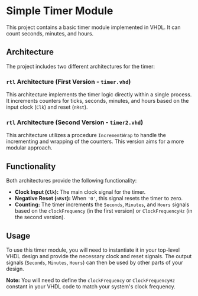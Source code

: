 # Simple Timer Module

This project contains a basic timer module implemented in VHDL. It can count seconds, minutes, and hours.

## Architecture

The project includes two different architectures for the timer:

### `rtl` Architecture (First Version - `timer.vhd`)

This architecture implements the timer logic directly within a single process. It increments counters for ticks, seconds, minutes, and hours based on the input clock (`Clk`) and reset (`nRst`).

### `rtl` Architecture (Second Version - `timer2.vhd`)

This architecture utilizes a procedure `IncrementWrap` to handle the incrementing and wrapping of the counters. This version aims for a more modular approach.

## Functionality

Both architectures provide the following functionality:

- **Clock Input (`Clk`):** The main clock signal for the timer.
- **Negative Reset (`nRst`):** When `'0'`, this signal resets the timer to zero.
- **Counting:** The timer increments the `Seconds`, `Minutes`, and `Hours` signals based on the `clockFrequency` (in the first version) or `ClockFrequencyHz` (in the second version).

## Usage

To use this timer module, you will need to instantiate it in your top-level VHDL design and provide the necessary clock and reset signals. The output signals (`Seconds`, `Minutes`, `Hours`) can then be used by other parts of your design.

**Note:** You will need to define the `clockFrequency` or `ClockFrequencyHz` constant in your VHDL code to match your system's clock frequency.